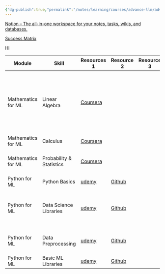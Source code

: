```yaml
---
{"dg-publish":true,"permalink":"/notes/learning/courses/advance-llm/advance-llm-index/"}
---
```


[Notion – The all-in-one workspace for your notes, tasks, wikis, and databases.](https://quickest-plant-5b8.notion.site/aa90878a7bfa48c58684ca587a899c93?v=0d1f421703374e19a2357369fa686ec7&pvs=4)

[Success Matrix](https://quickest-plant-5b8.notion.site/Success-Metrics-95f0282363f74b6586d2f4690b2e1445#77427f54bfa941a2b5e6550be67c3220)

Hi


| Module             | Skill                    | Resources 1                                                                                                                                             | Resource 2                                                                                      | Resource 3 | Resource 4 |     | Notes                                                                                      |
| ------------------ | ------------------------ | ------------------------------------------------------------------------------------------------------------------------------------------------------- | ----------------------------------------------------------------------------------------------- | ---------- | ---------- | --- | ------------------------------------------------------------------------------------------ |
| Mathematics for ML | Linear Algebra           | [Coursera](https://www.coursera.org/learn/machine-learning-linear-algebra)                                                                              |                                                                                                 |            |            |     | [[Notes/Learning/Courses/Advance Llm/Linear Algebra/Linear Algebra Week 1 and Week 2\|Linear Algebra Week 1 and Week 2]] , [[Notes/Learning/Courses/Advance Llm/Linear Algebra/Linear Algebra Week 3\|Linear Algebra Week 3]],[[Notes/Learning/Courses/Advance Llm/Linear Algebra/Linear Algebra Week 4\|Linear Algebra Week 4]] |
| Mathematics for ML | Calculus                 | [Coursera](https://www.coursera.org/learn/machine-learning-calculus?specialization=mathematics-for-machine-learning-and-data-science)                   |                                                                                                 |            |            |     | [[Notes/Learning/Courses/Advance Llm/Calculus/Calculus\|Calculus]]                                                                               |
| Mathematics for ML | Probability & Statistics | [Coursera](https://www.coursera.org/learn/machine-learning-probability-and-statistics?specialization=mathematics-for-machine-learning-and-data-science) |                                                                                                 |            |            |     | [[Notes/Learning/Courses/Advance Llm/Probability & Statistics/Probability & Statistics\|Probability & Statistics]]                                                               |
| Python for ML      | Python Basics            | [udemy](https://www.udemy.com/course/python-for-data-science-and-machine-learning-bootcamp/?couponCode=LETSLEARNNOWPP)                                  | [Github](https://github.com/aritrazomoso/Python_for_Data_Science_and_Machine_Learning-Bootcamp) |            |            |     |                                                                                            |
| Python for ML      | Data Science Libraries   | [udemy](https://www.udemy.com/course/python-for-data-science-and-machine-learning-bootcamp/?couponCode=LETSLEARNNOWPP)                                  | [Github](https://github.com/aritrazomoso/Python_for_Data_Science_and_Machine_Learning-Bootcamp) |            |            |     | [[Notes/Learning/Courses/Advance Llm/Python For ml/Data Analysis\|Data Analysis]], [[Notes/Learning/Courses/Advance Llm/Python For ml/Data Visualization\|Data Visualization]]                                                  |
| Python for ML      | Data Preprocessing       | [udemy](https://www.udemy.com/course/python-for-data-science-and-machine-learning-bootcamp/?couponCode=LETSLEARNNOWPP)                                  | [Github](https://github.com/aritrazomoso/Python_for_Data_Science_and_Machine_Learning-Bootcamp) |            |            |     | [[Notes/Learning/Courses/Advance Llm/Python For ml/Data Preprocessing\|Data Preprocessing]]                                                                     |
| Python for ML      | Basic ML Libraries       | [udemy](https://www.udemy.com/course/python-for-data-science-and-machine-learning-bootcamp/?couponCode=LETSLEARNNOWPP)                                  | [Github](https://github.com/aritrazomoso/Python_for_Data_Science_and_Machine_Learning-Bootcamp) |            |            |     |                                                                                            |


